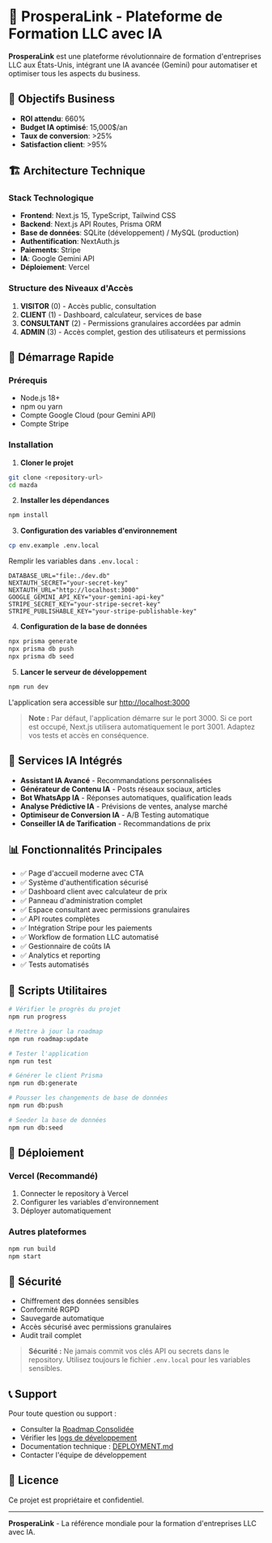 # 🚀 ProsperaLink - Plateforme de Formation LLC avec IA

**ProsperaLink** est une plateforme révolutionnaire de formation d'entreprises LLC aux États-Unis, intégrant une IA avancée (Gemini) pour automatiser et optimiser tous les aspects du business.

## 🎯 Objectifs Business

- **ROI attendu**: 660%
- **Budget IA optimisé**: 15,000$/an
- **Taux de conversion**: >25%
- **Satisfaction client**: >95%

## 🏗️ Architecture Technique

### Stack Technologique
- **Frontend**: Next.js 15, TypeScript, Tailwind CSS
- **Backend**: Next.js API Routes, Prisma ORM
- **Base de données**: SQLite (développement) / MySQL (production)
- **Authentification**: NextAuth.js
- **Paiements**: Stripe
- **IA**: Google Gemini API
- **Déploiement**: Vercel

### Structure des Niveaux d'Accès
1. **VISITOR** (0) - Accès public, consultation
2. **CLIENT** (1) - Dashboard, calculateur, services de base
3. **CONSULTANT** (2) - Permissions granulaires accordées par admin
4. **ADMIN** (3) - Accès complet, gestion des utilisateurs et permissions

## 🚀 Démarrage Rapide

### Prérequis
- Node.js 18+
- npm ou yarn
- Compte Google Cloud (pour Gemini API)
- Compte Stripe

### Installation

1. **Cloner le projet**
```bash
git clone <repository-url>
cd mazda
```

2. **Installer les dépendances**
```bash
npm install
```

3. **Configuration des variables d'environnement**
```bash
cp env.example .env.local
```

Remplir les variables dans `.env.local` :
```env
DATABASE_URL="file:./dev.db"
NEXTAUTH_SECRET="your-secret-key"
NEXTAUTH_URL="http://localhost:3000"
GOOGLE_GEMINI_API_KEY="your-gemini-api-key"
STRIPE_SECRET_KEY="your-stripe-secret-key"
STRIPE_PUBLISHABLE_KEY="your-stripe-publishable-key"
```

4. **Configuration de la base de données**
```bash
npx prisma generate
npx prisma db push
npx prisma db seed
```

5. **Lancer le serveur de développement**
```bash
npm run dev
```

L'application sera accessible sur [http://localhost:3000](http://localhost:3000)

> **Note :** Par défaut, l'application démarre sur le port 3000. Si ce port est occupé, Next.js utilisera automatiquement le port 3001. Adaptez vos tests et accès en conséquence.

## 🤖 Services IA Intégrés

- **Assistant IA Avancé** - Recommandations personnalisées
- **Générateur de Contenu IA** - Posts réseaux sociaux, articles
- **Bot WhatsApp IA** - Réponses automatiques, qualification leads
- **Analyse Prédictive IA** - Prévisions de ventes, analyse marché
- **Optimiseur de Conversion IA** - A/B Testing automatique
- **Conseiller IA de Tarification** - Recommandations de prix

## 📊 Fonctionnalités Principales

- ✅ Page d'accueil moderne avec CTA
- ✅ Système d'authentification sécurisé
- ✅ Dashboard client avec calculateur de prix
- ✅ Panneau d'administration complet
- ✅ Espace consultant avec permissions granulaires
- ✅ API routes complètes
- ✅ Intégration Stripe pour les paiements
- ✅ Workflow de formation LLC automatisé
- ✅ Gestionnaire de coûts IA
- ✅ Analytics et reporting
- ✅ Tests automatisés

## 🔧 Scripts Utilitaires

```bash
# Vérifier le progrès du projet
npm run progress

# Mettre à jour la roadmap
npm run roadmap:update

# Tester l'application
npm run test

# Générer le client Prisma
npm run db:generate

# Pousser les changements de base de données
npm run db:push

# Seeder la base de données
npm run db:seed
```

## 📱 Déploiement

### Vercel (Recommandé)
1. Connecter le repository à Vercel
2. Configurer les variables d'environnement
3. Déployer automatiquement

### Autres plateformes
```bash
npm run build
npm start
```

## 🔐 Sécurité

- Chiffrement des données sensibles
- Conformité RGPD
- Sauvegarde automatique
- Accès sécurisé avec permissions granulaires
- Audit trail complet

> **Sécurité :** Ne jamais commit vos clés API ou secrets dans le repository. Utilisez toujours le fichier `.env.local` pour les variables sensibles.

## 📞 Support

Pour toute question ou support :
- Consulter la [Roadmap Consolidée](./ROADMAP_CONSOLIDATED.md)
- Vérifier les [logs de développement](./GUIDE_DEPANNAGE.md)
- Documentation technique : [DEPLOYMENT.md](./DEPLOYMENT.md)
- Contacter l'équipe de développement

## 📄 Licence

Ce projet est propriétaire et confidentiel.

---

**ProsperaLink** - La référence mondiale pour la formation d'entreprises LLC avec IA.
